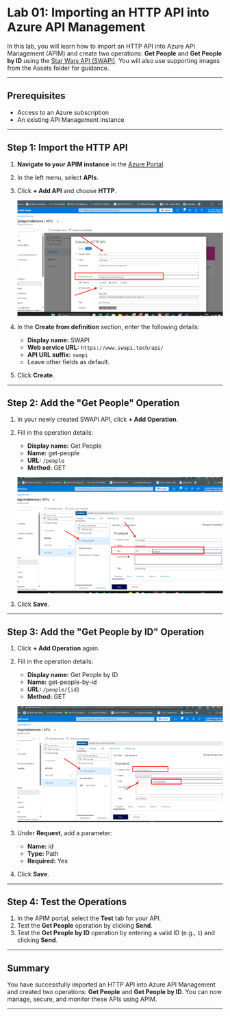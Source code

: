# Lab 01: Importing an HTTP API into Azure API Management

In this lab, you will learn how to import an HTTP API into Azure API Management (APIM) and create two operations: **Get People** and **Get People by ID** using the [Star Wars API (SWAPI)](https://www.swapi.tech/api/). You will also use supporting images from the Assets folder for guidance.

---

## Prerequisites

- Access to an Azure subscription
- An existing API Management instance

---

## Step 1: Import the HTTP API

1. **Navigate to your APIM instance** in the [Azure Portal](https://portal.azure.com/).
2. In the left menu, select **APIs**.
3. Click **+ Add API** and choose **HTTP**.

   ![HTTP API Definition](../Assets/HTTP_API_Definition.png)

4. In the **Create from definition** section, enter the following details:
   - **Display name:** SWAPI
   - **Web service URL:** `https://www.swapi.tech/api/`
   - **API URL suffix:** `swapi`
   - Leave other fields as default.

5. Click **Create**.

---

## Step 2: Add the "Get People" Operation

1. In your newly created SWAPI API, click **+ Add Operation**.
2. Fill in the operation details:
   - **Display name:** Get People
   - **Name:** get-people
   - **URL:** `/people`
   - **Method:** GET

   ![Get People Operation](../Assets/Get_People_Operation.png)

3. Click **Save**.

---

## Step 3: Add the "Get People by ID" Operation

1. Click **+ Add Operation** again.
2. Fill in the operation details:
   - **Display name:** Get People by ID
   - **Name:** get-people-by-id
   - **URL:** `/people/{id}`
   - **Method:** GET

   ![Get People By Id Operation](../Assets/Get_People_By_Id_Operation.png)

3. Under **Request**, add a parameter:
   - **Name:** id
   - **Type:** Path
   - **Required:** Yes

4. Click **Save**.

---

## Step 4: Test the Operations

1. In the APIM portal, select the **Test** tab for your API.
2. Test the **Get People** operation by clicking **Send**.
3. Test the **Get People by ID** operation by entering a valid ID (e.g., `1`) and clicking **Send**.

---

## Summary

You have successfully imported an HTTP API into Azure API Management and created two operations: **Get People** and **Get People by ID**. You can now manage, secure, and monitor these APIs using APIM.

---